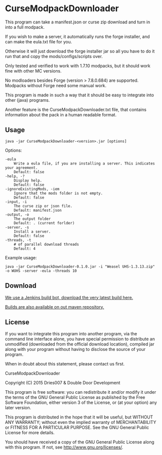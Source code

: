 CurseModpackDownloader
======================

This program can take a manifest.json or curse zip download and turn in into a full modpack.

If you wish to make a server, it automatically runs the forge installer, and can make the eula.txt file for you.

Otherwise it will just download the forge installer jar so all you have to do it run that and copy the mods/configs/scripts over.

Only tested and verified to work with 1.7.10 modpacks, but it should work fine with other MC versions.

No modloaders besides Forge (version > 7.8.0.684) are supported. Modpacks without Forge need some manual work.

This program is made in such a way that it should be easy to integrate into other (java) programs.

Another feature is the CurseModpackDownloader.txt file, that contains information about the pack in a human readable format.


Usage
-----

    java -jar CurseModpackDownloader-<version>.jar [options]

Options:

    -eula
        Write a eula file, if you are installing a server. This indicates your agreement.
        Default: false    
    -help, -?
        Display help.
        Default: false
    -ignoreExistingMods, -iem
        Ignore that the mods folder is not empty.
        Default: false
    -input, -i
        The curse zip or json file.
        Default: manifest.json
    -output, -o
        The output folder
        Default: . (current forlder)
    -server, -s
        Install a server.
        Default: false
    -threads, -t
        # of parallel download threads
        Default: 4

Example usage:

    java -jar CurseModpackDownloader-0.1.0.jar -i "Weasel UHS-1.3.13.zip" -o WUHS -server -eula -threads 10

Download
--------

[We use a Jenkins build bot, download the very latest build here.](http://www.doubledoordev.net/?p=projects)

[Builds are also available on out maven repository.](http://www.doubledoordev.net/maven/)

License
-------

If you want to integrate this program into another program, via the command line interface alone,
you have special permission to distribute an unmodified (downloaded from the official download location),
compiled jar along with your program without having to disclose the source of your program.

When in doubt about this statement, please contact us first.

CurseModpackDownloader

Copyright (C) 2015  Dries007 & Double Door Development

This program is free software: you can redistribute it and/or modify
it under the terms of the GNU General Public License as published by
the Free Software Foundation, either version 3 of the License, or
(at your option) any later version.

This program is distributed in the hope that it will be useful,
but WITHOUT ANY WARRANTY; without even the implied warranty of
MERCHANTABILITY or FITNESS FOR A PARTICULAR PURPOSE.  See the
GNU General Public License for more details.

You should have received a copy of the GNU General Public License
along with this program.  If not, see <http://www.gnu.org/licenses/>.